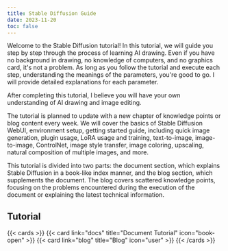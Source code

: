 ```yaml
---
title: Stable Diffusion Guide
date: 2023-11-20
toc: false
---
```


Welcome to the Stable Diffusion tutorial! In this tutorial, we will guide you step by step through the process of learning AI drawing. Even if you have no background in drawing, no knowledge of computers, and no graphics card, it's not a problem. As long as you follow the tutorial and execute each step, understanding the meanings of the parameters, you're good to go. I will provide detailed explanations for each parameter.

After completing this tutorial, I believe you will have your own understanding of AI drawing and image editing.

The tutorial is planned to update with a new chapter of knowledge points or blog content every week. We will cover the basics of Stable Diffusion WebUI, environment setup, getting started guide, including quick image generation, plugin usage, LoRA usage and training, text-to-image, image-to-image, ControlNet, image style transfer, image coloring, upscaling, natural composition of multiple images, and more.

This tutorial is divided into two parts: the document section, which explains Stable Diffusion in a book-like index manner, and the blog section, which supplements the document. The blog covers scattered knowledge points, focusing on the problems encountered during the execution of the document or explaining the latest technical information.

## Tutorial

{{< cards >}} 
{{< card link="docs" title="Document Tutorial" icon="book-open" >}}
{{< card link="blog" title="Blog" icon="user" >}} 
{{< /cards >}}